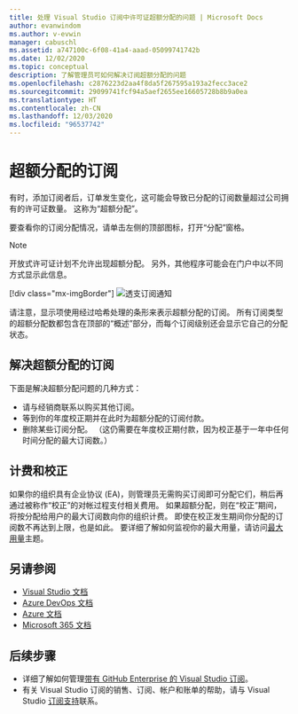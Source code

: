 ```yaml
---
title: 处理 Visual Studio 订阅中许可证超额分配的问题 | Microsoft Docs
author: evanwindom
ms.author: v-evwin
manager: cabuschl
ms.assetid: a747100c-6f08-41a4-aaad-05099741742b
ms.date: 12/02/2020
ms.topic: conceptual
description: 了解管理员可如何解决订阅超额分配的问题
ms.openlocfilehash: c2876223d2aa4f8da5f267595a193a2fecc3ace2
ms.sourcegitcommit: 29099741fcf94a5aef2655ee16605728b8b9a0ea
ms.translationtype: HT
ms.contentlocale: zh-CN
ms.lasthandoff: 12/03/2020
ms.locfileid: "96537742"
---
```

# <a name="over-allocated-subscriptions"></a>超额分配的订阅
有时，添加订阅者后，订单发生变化，这可能会导致已分配的订阅数量超过公司拥有的许可证数量。 这称为“超额分配”。  

要查看你的订阅分配情况，请单击左侧的顶部图标，打开“分配”窗格。  

> [!NOTE]
> 开放式许可证计划不允许出现超额分配。  另外，其他程序可能会在门户中以不同方式显示此信息。
>
> [!div class="mx-imgBorder"]
> ![透支订阅通知](_img/over-claimed/over-claimed-alert.png "“概述”中列出了超额分配的数量，由每个订阅类型的关系图上经过哈希处理的条形表示。")

请注意，显示项使用经过哈希处理的条形来表示超额分配的订阅。  所有订阅类型的超额分配数都包含在顶部的“概述”部分，而每个订阅级别还会显示它自己的分配状态。  

## <a name="resolve-over-allocated-subscriptions"></a>解决超额分配的订阅
下面是解决超额分配问题的几种方式：
- 请与经销商联系以购买其他订阅。
- 等到你的年度校正期并在此时为超额分配的订阅付款。 
- 删除某些订阅分配。  （这仍需要在年度校正期付款，因为校正基于一年中任何时间分配的最大订阅数。）

## <a name="billing-and-true-up"></a>计费和校正
如果你的组织具有企业协议 (EA)，则管理员无需购买订阅即可分配它们，稍后再通过被称作“校正”的对帐过程支付相关费用。  如果超额分配，则在“校正”期间，将按分配给用户的最大订阅数向你的组织计费。  即使在校正发生期间你分配的订阅数不再达到上限，也是如此。  要详细了解如何监视你的最大用量，请访问[最大用量](maximum-usage.md)主题。


## <a name="see-also"></a>另请参阅
- [Visual Studio 文档](/visualstudio/)
- [Azure DevOps 文档](/azure/devops/)
- [Azure 文档](/azure/)
- [Microsoft 365 文档](/microsoft-365/)

## <a name="next-steps"></a>后续步骤
- 详细了解如何管理[带有 GitHub Enterprise 的 Visual Studio 订阅](assign-github.md)。
- 有关 Visual Studio 订阅的销售、订阅、帐户和账单的帮助，请与 Visual Studio [订阅支持](https://visualstudio.microsoft.com/subscriptions/support/)联系。
